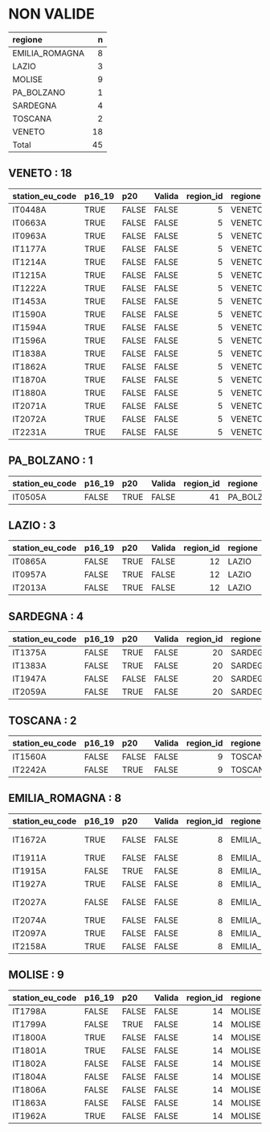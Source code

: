 
# NON VALIDE


|regione        |  n|
|:--------------|--:|
|EMILIA_ROMAGNA |  8|
|LAZIO          |  3|
|MOLISE         |  9|
|PA_BOLZANO     |  1|
|SARDEGNA       |  4|
|TOSCANA        |  2|
|VENETO         | 18|
|Total          | 45|


## VENETO : 18


|station_eu_code |p16_19 |p20   |Valida | region_id|regione |provincia |
|:---------------|:------|:-----|:------|---------:|:-------|:---------|
|IT0448A         |TRUE   |FALSE |FALSE  |         5|VENETO  |Venezia   |
|IT0663A         |TRUE   |FALSE |FALSE  |         5|VENETO  |Vicenza   |
|IT0963A         |TRUE   |FALSE |FALSE  |         5|VENETO  |Venezia   |
|IT1177A         |TRUE   |FALSE |FALSE  |         5|VENETO  |Vicenza   |
|IT1214A         |TRUE   |FALSE |FALSE  |         5|VENETO  |Rovigo    |
|IT1215A         |TRUE   |FALSE |FALSE  |         5|VENETO  |Rovigo    |
|IT1222A         |TRUE   |FALSE |FALSE  |         5|VENETO  |Venezia   |
|IT1453A         |TRUE   |FALSE |FALSE  |         5|VENETO  |Padova    |
|IT1590A         |TRUE   |FALSE |FALSE  |         5|VENETO  |Treviso   |
|IT1594A         |TRUE   |FALSE |FALSE  |         5|VENETO  |Belluno   |
|IT1596A         |TRUE   |FALSE |FALSE  |         5|VENETO  |Treviso   |
|IT1838A         |TRUE   |FALSE |FALSE  |         5|VENETO  |Vicenza   |
|IT1862A         |TRUE   |FALSE |FALSE  |         5|VENETO  |Venezia   |
|IT1870A         |TRUE   |FALSE |FALSE  |         5|VENETO  |Padova    |
|IT1880A         |TRUE   |FALSE |FALSE  |         5|VENETO  |Padova    |
|IT2071A         |TRUE   |FALSE |FALSE  |         5|VENETO  |Padova    |
|IT2072A         |TRUE   |FALSE |FALSE  |         5|VENETO  |Rovigo    |
|IT2231A         |TRUE   |FALSE |FALSE  |         5|VENETO  |Treviso   |


## PA_BOLZANO : 1


|station_eu_code |p16_19 |p20  |Valida | region_id|regione    |provincia |
|:---------------|:------|:----|:------|---------:|:----------|:---------|
|IT0505A         |FALSE  |TRUE |FALSE  |        41|PA_BOLZANO |Bolzano   |


## LAZIO : 3


|station_eu_code |p16_19 |p20  |Valida | region_id|regione |provincia |
|:---------------|:------|:----|:------|---------:|:-------|:---------|
|IT0865A         |FALSE  |TRUE |FALSE  |        12|LAZIO   |Latina    |
|IT0957A         |FALSE  |TRUE |FALSE  |        12|LAZIO   |Roma      |
|IT2013A         |FALSE  |TRUE |FALSE  |        12|LAZIO   |Frosinone |


## SARDEGNA : 4


|station_eu_code |p16_19 |p20   |Valida | region_id|regione  |provincia |
|:---------------|:------|:-----|:------|---------:|:--------|:---------|
|IT1375A         |FALSE  |TRUE  |FALSE  |        20|SARDEGNA |Cagliari  |
|IT1383A         |FALSE  |TRUE  |FALSE  |        20|SARDEGNA |Sassari   |
|IT1947A         |FALSE  |FALSE |FALSE  |        20|SARDEGNA |Cagliari  |
|IT2059A         |FALSE  |TRUE  |FALSE  |        20|SARDEGNA |Sassari   |


## TOSCANA : 2


|station_eu_code |p16_19 |p20   |Valida | region_id|regione |provincia |
|:---------------|:------|:-----|:------|---------:|:-------|:---------|
|IT1560A         |FALSE  |FALSE |FALSE  |         9|TOSCANA |Livorno   |
|IT2242A         |FALSE  |TRUE  |FALSE  |         9|TOSCANA |Firenze   |


## EMILIA_ROMAGNA : 8


|station_eu_code |p16_19 |p20   |Valida | region_id|regione        |provincia          |
|:---------------|:------|:-----|:------|---------:|:--------------|:------------------|
|IT1672A         |TRUE   |FALSE |FALSE  |         8|EMILIA_ROMAGNA |Reggio nell'Emilia |
|IT1911A         |TRUE   |FALSE |FALSE  |         8|EMILIA_ROMAGNA |Parma              |
|IT1915A         |FALSE  |TRUE  |FALSE  |         8|EMILIA_ROMAGNA |Rimini             |
|IT1927A         |TRUE   |FALSE |FALSE  |         8|EMILIA_ROMAGNA |Ravenna            |
|IT2027A         |FALSE  |FALSE |FALSE  |         8|EMILIA_ROMAGNA |Forli'-Cesena      |
|IT2074A         |TRUE   |FALSE |FALSE  |         8|EMILIA_ROMAGNA |Piacenza           |
|IT2097A         |TRUE   |FALSE |FALSE  |         8|EMILIA_ROMAGNA |Bologna            |
|IT2158A         |TRUE   |FALSE |FALSE  |         8|EMILIA_ROMAGNA |Rimini             |


## MOLISE : 9


|station_eu_code |p16_19 |p20   |Valida | region_id|regione |provincia  |
|:---------------|:------|:-----|:------|---------:|:-------|:----------|
|IT1798A         |FALSE  |FALSE |FALSE  |        14|MOLISE  |Campobasso |
|IT1799A         |FALSE  |TRUE  |FALSE  |        14|MOLISE  |Campobasso |
|IT1800A         |TRUE   |FALSE |FALSE  |        14|MOLISE  |Campobasso |
|IT1801A         |TRUE   |FALSE |FALSE  |        14|MOLISE  |Campobasso |
|IT1802A         |FALSE  |FALSE |FALSE  |        14|MOLISE  |Isernia    |
|IT1804A         |FALSE  |FALSE |FALSE  |        14|MOLISE  |Isernia    |
|IT1806A         |FALSE  |FALSE |FALSE  |        14|MOLISE  |Campobasso |
|IT1863A         |FALSE  |FALSE |FALSE  |        14|MOLISE  |Isernia    |
|IT1962A         |TRUE   |FALSE |FALSE  |        14|MOLISE  |Isernia    |

